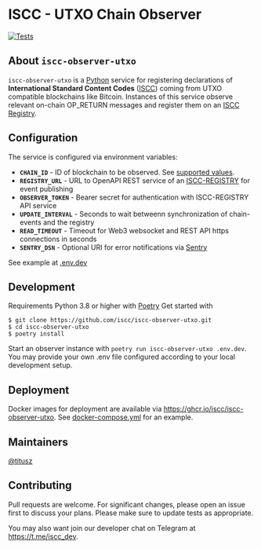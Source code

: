 # ISCC - UTXO Chain Observer

[![Tests](https://github.com/iscc/iscc-observer-utxo/actions/workflows/tests.yml/badge.svg)](https://github.com/iscc/iscc-observer-utxo/actions/workflows/tests.yml)

## About `iscc-observer-utxo`
`iscc-observer-utxo` is a [Python](https://python.org) service for registering declarations of
**International Standard Content Codes** ([ISCC](https://iscc.codes)) coming from UTXO compatible
blockchains like Bitcoin. Instances of this service observe relevant on-chain OP_RETURN messages
and register them on an [ISCC Registry](https://github.com/iscc/iscc-registry).

## Configuration

The service is configured via environment variables:

- **`CHAIN_ID`** - ID of blockchain to be observed. See [supported values](https://core.iscc.codes/constants/#iscc_core.constants.ST_ID--st_id).
- **`REGISTRY_URL`** - URL to OpenAPI REST service of an [ISCC-REGISTRY](https://github.com/iscc/iscc-registry) for event publishing
- **`OBSERVER_TOKEN`** - Bearer secret for authentication with ISCC-REGISTRY API service
- **`UPDATE_INTERVAL`** - Seconds to wait betweenn synchronization of chain-events and the registry
- **`READ_TIMEOUT`** - Timeout for Web3 websocket and REST API https connections in seconds
- **`SENTRY_DSN`** - Optional URI for error notifications via [Sentry](https://sentry.io)

See example at [.env.dev](.env.dev)

## Development
Requirements Python 3.8 or higher with [Poetry](https://python-poetry.org/)
Get started with
```shell
$ git clone https://github.com/iscc/iscc-observer-utxo.git
$ cd iscc-observer-utxo
$ poetry install
```

Start an observer instance with `poetry run iscc-observer-utxo .env.dev`.
You may provide your own .env file configured according to your local development setup.

## Deployment

Docker images for deployment are available via https://ghcr.io/iscc/iscc-observer-utxo.
See [docker-compose.yml](docker-compose.yml) for an example.


## Maintainers
[@titusz](https://github.com/titusz)

## Contributing

Pull requests are welcome. For significant changes, please open an issue first to discuss your
plans. Please make sure to update tests as appropriate.

You may also want join our developer chat on Telegram at <https://t.me/iscc_dev>.
